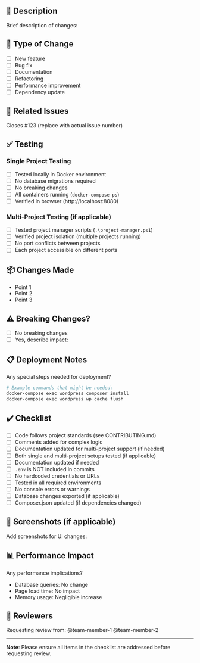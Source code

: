 ## 📝 Description

Brief description of changes:

## 🎯 Type of Change

- [ ] New feature
- [ ] Bug fix
- [ ] Documentation
- [ ] Refactoring
- [ ] Performance improvement
- [ ] Dependency update

## 🔗 Related Issues

Closes #123 (replace with actual issue number)

## ✅ Testing

### Single Project Testing
- [ ] Tested locally in Docker environment
- [ ] No database migrations required
- [ ] No breaking changes
- [ ] All containers running (`docker-compose ps`)
- [ ] Verified in browser (http://localhost:8080)

### Multi-Project Testing (if applicable)
- [ ] Tested project manager scripts (`.\project-manager.ps1`)
- [ ] Verified project isolation (multiple projects running)
- [ ] No port conflicts between projects
- [ ] Each project accessible on different ports

## 📦 Changes Made

- Point 1
- Point 2
- Point 3

## ⚠️ Breaking Changes?

- [ ] No breaking changes
- [ ] Yes, describe impact:

## 📋 Deployment Notes

Any special steps needed for deployment?

```bash
# Example commands that might be needed:
docker-compose exec wordpress composer install
docker-compose exec wordpress wp cache flush
```

## ✔️ Checklist

- [ ] Code follows project standards (see CONTRIBUTING.md)
- [ ] Comments added for complex logic
- [ ] Documentation updated for multi-project support (if needed)
- [ ] Both single and multi-project setups tested (if applicable)
- [ ] Documentation updated if needed
- [ ] `.env` is NOT included in commits
- [ ] No hardcoded credentials or URLs
- [ ] Tested in all required environments
- [ ] No console errors or warnings
- [ ] Database changes exported (if applicable)
- [ ] Composer.json updated (if dependencies changed)

## 🎨 Screenshots (if applicable)

Add screenshots for UI changes:

## 📊 Performance Impact

Any performance implications?

- Database queries: No change
- Page load time: No impact
- Memory usage: Negligible increase

## 👥 Reviewers

Requesting review from: @team-member-1 @team-member-2

---

**Note**: Please ensure all items in the checklist are addressed before requesting review.
